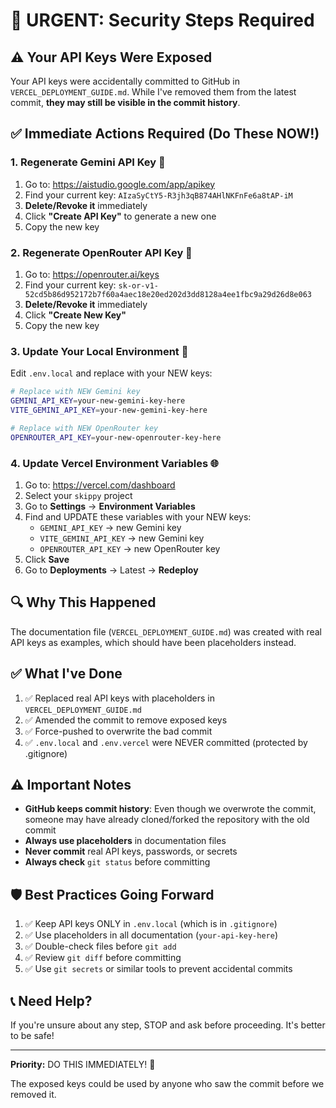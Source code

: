 # 🚨 URGENT: Security Steps Required

## ⚠️ Your API Keys Were Exposed

Your API keys were accidentally committed to GitHub in `VERCEL_DEPLOYMENT_GUIDE.md`. While I've removed them from the latest commit, **they may still be visible in the commit history**.

## ✅ Immediate Actions Required (Do These NOW!)

### 1. Regenerate Gemini API Key 🔑

1. Go to: https://aistudio.google.com/app/apikey
2. Find your current key: `AIzaSyCtY5-R3jh3qB874AHlNKFnFe6a8tAP-iM`
3. **Delete/Revoke it** immediately
4. Click **"Create API Key"** to generate a new one
5. Copy the new key

### 2. Regenerate OpenRouter API Key 🔑

1. Go to: https://openrouter.ai/keys
2. Find your current key: `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`
3. **Delete/Revoke it** immediately
4. Click **"Create New Key"**
5. Copy the new key

### 3. Update Your Local Environment 📝

Edit `.env.local` and replace with your NEW keys:

```bash
# Replace with NEW Gemini key
GEMINI_API_KEY=your-new-gemini-key-here
VITE_GEMINI_API_KEY=your-new-gemini-key-here

# Replace with NEW OpenRouter key
OPENROUTER_API_KEY=your-new-openrouter-key-here
```

### 4. Update Vercel Environment Variables 🌐

1. Go to: https://vercel.com/dashboard
2. Select your `skippy` project
3. Go to **Settings** → **Environment Variables**
4. Find and UPDATE these variables with your NEW keys:
   - `GEMINI_API_KEY` → new Gemini key
   - `VITE_GEMINI_API_KEY` → new Gemini key
   - `OPENROUTER_API_KEY` → new OpenRouter key
5. Click **Save**
6. Go to **Deployments** → Latest → **Redeploy**

## 🔍 Why This Happened

The documentation file (`VERCEL_DEPLOYMENT_GUIDE.md`) was created with real API keys as examples, which should have been placeholders instead.

## ✅ What I've Done

1. ✅ Replaced real API keys with placeholders in `VERCEL_DEPLOYMENT_GUIDE.md`
2. ✅ Amended the commit to remove exposed keys
3. ✅ Force-pushed to overwrite the bad commit
4. ✅ `.env.local` and `.env.vercel` were NEVER committed (protected by .gitignore)

## ⚠️ Important Notes

- **GitHub keeps commit history**: Even though we overwrote the commit, someone may have already cloned/forked the repository with the old commit
- **Always use placeholders** in documentation files
- **Never commit** real API keys, passwords, or secrets
- **Always check** `git status` before committing

## 🛡️ Best Practices Going Forward

1. ✅ Keep API keys ONLY in `.env.local` (which is in `.gitignore`)
2. ✅ Use placeholders in all documentation (`your-api-key-here`)
3. ✅ Double-check files before `git add`
4. ✅ Review `git diff` before committing
5. ✅ Use `git secrets` or similar tools to prevent accidental commits

## 📞 Need Help?

If you're unsure about any step, STOP and ask before proceeding. It's better to be safe!

---

**Priority:** DO THIS IMMEDIATELY! 🚨

The exposed keys could be used by anyone who saw the commit before we removed it.
